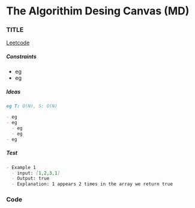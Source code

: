 # The Algorithim Desing Canvas (MD)

### TITLE

[Leetcode](LINK)

##### Constraints

- eg
- eg

##### Ideas

```markdown
eg T: O(N), S: O(N)

- eg
- eg
  - eg
  - eg
- eg
```

##### Test

```markdown
- Example 1
  - input: [1,2,3,1]
  - Output: true
  - Explanation: 1 appears 2 times in the array we return true
```

### Code

```typescript

```
